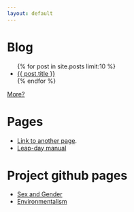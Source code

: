 ```yaml
---
layout: default
---
```

<!-- -*- coding: utf-8 -*- -->


# Blog

<ul>
  {% for post in site.posts limit:10 %}
      <li>
            <a href="{{ post.url }}">{{ post.title }}</a>
      </li>
{% endfor %}
 </ul>

[More?](./blog-list.html)

# Pages

- [Link to another page](./another-page.html).
- [Leap-day manual](./leap-day.html)

# Project github pages

- [Sex and Gender](./sex_and_gender/)
- [Environmentalism](./environment/)

